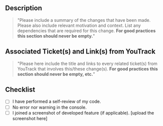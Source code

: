 ## Description

> "Please include a summary of the changes that have been made. Please also include relevant motivation and context. List any dependencies that are required for this change. **For good practices this section should never be empty.**"

## Associated Ticket(s) and Link(s) from YouTrack

> "Please here include the title and links to every related ticket(s) from YouTrack that involves this/these change(s). **For good practices this section should never be empty, etc.**"

## Checklist

- [ ] I have performed a self-review of my code.
- [ ] No error nor warning in the console.
- [ ] I joined a screenshot of developed feature (if applicable).
[upload the screenshot here]